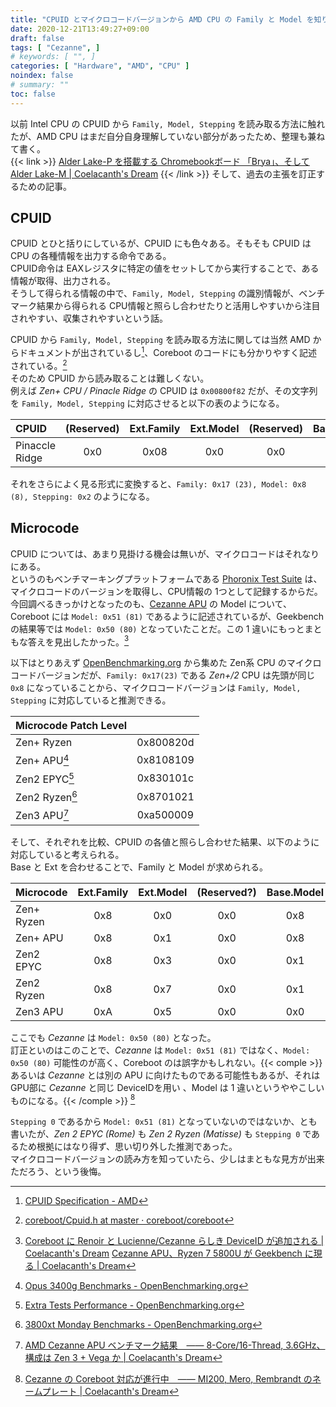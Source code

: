 ```yaml
---
title: "CPUID とマイクロコードバージョンから AMD CPU の Family と Model を知りたい"
date: 2020-12-21T13:49:27+09:00
draft: false
tags: [ "Cezanne", ]
# keywords: [ "", ]
categories: [ "Hardware", "AMD", "CPU" ]
noindex: false
# summary: ""
toc: false
---
```



以前 Intel CPU の CPUID から `Family, Model, Stepping` を読み取る方法に触れたが、AMD CPU はまだ自分自身理解していない部分があったため、整理も兼ねて書く。  
{{< link >}} [Alder Lake-P を搭載する Chromebookボード 「Brya」、そして Alder Lake-M | Coelacanth's Dream](/posts/2020/12/02/adl-p-chromebook-board-adl-m/) {{< /link >}}
そして、過去の主張を訂正するための記事。  

## CPUID 

CPUID とひと括りにしているが、CPUID にも色々ある。そもそも CPUID は CPU の各種情報を出力する命令である。  
CPUID命令は EAXレジスタに特定の値をセットしてから実行することで、ある情報が取得、出力される。  
そうして得られる情報の中で、`Family, Model, Stepping` の識別情報が、ベンチマーク結果から得られる CPU情報と照らし合わせたりと活用しやすいから注目されやすい、収集されやすいという話。  

CPUID から `Family, Model, Stepping` を読み取る方法に関しては当然 AMD からドキュメントが出されているし[^amd-cpuid-doc]、Coreboot のコードにも分かりやすく記述されている。[^coreboot-cpuid]  
そのため CPUID から読み取ることは難しくない。  
例えば *Zen+ CPU / Pinacle Ridge* の CPUID は `0x00800f82` だが、その文字列を `Family, Model, Stepping` に対応させると以下の表のようになる。  

[^amd-cpuid-doc]: [CPUID Specification - AMD](https://developer.amd.com/resources/25481-2/)
[^coreboot-cpuid]: [coreboot/Cpuid.h at master · coreboot/coreboot](https://github.com/coreboot/coreboot/blob/master/src/vendorcode/intel/edk2/edk2-stable202005/MdePkg/Include/Register/Amd/Cpuid.h)


| CPUID | (Reserved) | Ext.Family | Ext.Model | (Reserved) | Base.Family | Base.Model | Stepping |
| :-- | :--: | :--: | :--: | :--: | :--: | :--: | :--: |
| Pinaccle Ridge | 0x0 | 0x08 | 0x0 | 0x0 | 0xF | 0x8 | 0x2 |

それをさらによく見る形式に変換すると、`Family: 0x17 (23), Model: 0x8 (8), Stepping: 0x2` のようになる。  

## Microcode

CPUID については、あまり見掛ける機会は無いが、マイクロコードはそれなりにある。  
というのもベンチマーキングプラットフォームである [Phoronix Test Suite](https://www.phoronix-test-suite.com/) は、マイクロコードのバージョンを取得し、CPU情報の 1つとして記録するからだ。  
今回調べるきっかけとなったのも、[Cezanne APU](/tags/cezanne) の Model について、Coreboot には `Model: 0x51 (81)` であるように記述されているが、Geekbench の結果等では `Model: 0x50 (80)` となっていたことだ。この 1 違いにもっとまともな答えを見出したかった。[^czn-model]  

[^czn-model]: [Coreboot に Renoir と Lucienne/Cezanne らしき DeviceID が追加される | Coelacanth's Dream](/posts/2020/11/19/rn-lcn-czn-coreboot-did/) [Cezanne APU、Ryzen 7 5800U が Geekbench に現る | Coelacanth's Dream](/posts/2020/11/26/r7-5800u-czn/)

以下はとりあえず [OpenBenchmarking.org](https://openbenchmarking.org/) から集めた Zen系 CPU のマイクロコードバージョンだが、`Family: 0x17(23)` である *Zen+/2* CPU は先頭が同じ `0x8` になっていることから、マイクロコードバージョンは `Family, Model, Stepping` に対応していると推測できる。  

| Microcode Patch Level | |
| :-- | :--: |
| Zen+ Ryzen | 0x800820d |
| Zen+ APU[^3400g] | 0x8108109 |
| Zen2 EPYC[^77f2] | 0x830101c |
| Zen2 Ryzen[^3800xt] | 0x8701021 |
| Zen3 APU[^czn-sample] | 0xa500009 |

[^3400g]: [Opus 3400g Benchmarks - OpenBenchmarking.org](https://openbenchmarking.org/result/2012204-HA-OPUS3400G69)
[^77f2]: [Extra Tests Performance - OpenBenchmarking.org](https://openbenchmarking.org/result/2008249-NE-EXTRATEST01)
[^3800xt]: [3800xt Monday Benchmarks - OpenBenchmarking.org](https://openbenchmarking.org/result/2012146-HA-3800XTMON29)
[^czn-sample]: [AMD Cezanne APU ベンチマーク結果　―― 8-Core/16-Thread, 3.6GHz、構成は Zen 3 + Vega か | Coelacanth's Dream](/posts/2020/08/31/amd-cezanne-benchmark/)

そして、それぞれを比較、CPUID の各値と照らし合わせた結果、以下のように対応していると考えられる。  
Base と Ext を合わせることで、Family と Model が求められる。  

| Microcode | Ext.Family | Ext.Model | (Reserved?) | Base.Model | Stepping | Version? |
| :-- | :--: | :--: | :--: | :--: | :--: | :--: |
| Zen+ Ryzen | 0x8 | 0x0 | 0x0 | 0x8 | 0x2 | 0x0d |
| Zen+ APU | 0x8 | 0x1 | 0x0 | 0x8 | 0x1 | 0x09 |
| Zen2 EPYC | 0x8 | 0x3 | 0x0 | 0x1 | 0x1 | 0x1c |
| Zen2 Ryzen | 0x8 | 0x7 | 0x0 | 0x1 | 0x0 | 0x21 |
| Zen3 APU | 0xA | 0x5 | 0x0 | 0x0 | 0x0 | 0x09 |

ここでも *Cezanne* は `Model: 0x50 (80)` となった。  
訂正といのはこのことで、*Cezanne* は `Model: 0x51 (81)` ではなく、`Model: 0x50 (80)` 可能性のが高く、Coreboot のは誤字かもしれない。{{< comple >}} あるいは *Cezanne* とは別の APU に向けたものである可能性もあるが、それは GPU部に *Cezanne* と同じ DeviceIDを用い 、Model は 1 違いというややこしいものになる。{{< /comple >}} [^czn-vbios]  

`Stepping 0` であるから `Model: 0x51 (81)` となっていないのではないか、とも書いたが、*Zen 2 EPYC (Rome)* も *Zen 2 Ryzen (Matisse)* も `Stepping 0` であるため根拠にはなり得ず、思い切り外した推測であった。  
マイクロコードバージョンの読み方を知っていたら、少しはまともな見方が出来ただろう、という後悔。  

[^czn-vbios]: [Cezanne の Coreboot 対応が進行中　―― MI200, Mero, Rembrandt のネームプレート | Coelacanth's Dream](/posts/2020/12/16/czn-coreboot-mi200-mero-rmb/)
